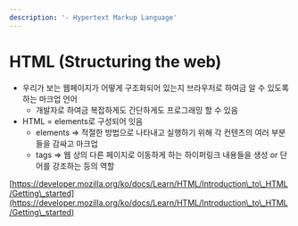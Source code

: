 ```yaml
---
description: '- Hypertext Markup Language'
---
```


# HTML (Structuring the web)

* 우리가 보는 웹페이지가 어떻게 구조화되어 있는지 브라우저로 하여금 알 수 있도록 하는 마크업 언어&#x20;
  * 개발자로 하여금 복잡하게도 간단하게도 프로그래밍 할 수 있음&#x20;
* HTML = elements로 구성되어 잇음&#x20;
  * elements => 적절한 방법으로 나타내고 실행하기 위해 각 컨텐츠의 여러 부분들을 감싸고 마크업&#x20;
  * tags => 웹 상의 다른 페이지로 이동하게 하는 하이퍼링크 내용들을 생성 or 단어를 강조하는 등의 역할&#x20;













[https://developer.mozilla.org/ko/docs/Learn/HTML/Introduction\_to\_HTML/Getting\_started](https://developer.mozilla.org/ko/docs/Learn/HTML/Introduction\_to\_HTML/Getting\_started)

